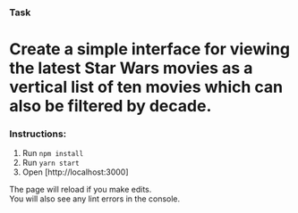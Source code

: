 ### Task

# Create a simple interface for viewing the latest Star Wars movies as a vertical list of ten movies which can also be filtered by decade.

### Instructions:

1. Run `npm install`
2. Run `yarn start`
3.  Open [http://localhost:3000]

The page will reload if you make edits.<br />
You will also see any lint errors in the console.